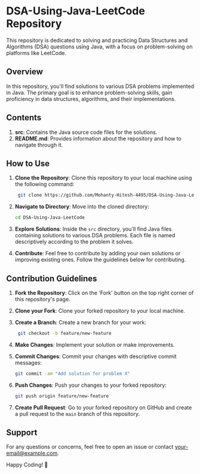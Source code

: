 # DSA-Using-Java-LeetCode Repository

This repository is dedicated to solving and practicing Data Structures and Algorithms (DSA) questions using Java, with a focus on problem-solving on platforms like LeetCode.

## Overview

In this repository, you'll find solutions to various DSA problems implemented in Java. The primary goal is to enhance problem-solving skills, gain proficiency in data structures, algorithms, and their implementations.

## Contents

1. **src**: Contains the Java source code files for the solutions.
2. **README.md**: Provides information about the repository and how to navigate through it.

## How to Use

1. **Clone the Repository**: Clone this repository to your local machine using the following command:
   ```bash
    git clone https://github.com/Mohanty-Hitesh-4495/DSA-Using-Java-LeetCode.git
   
2. **Navigate to Directory**: Move into the cloned directory:
   ```bash
   cd DSA-Using-Java-LeetCode

3. **Explore Solutions**: Inside the `src` directory, you'll find Java files containing solutions to various DSA problems. Each file is named descriptively according to the problem it solves.

4. **Contribute**: Feel free to contribute by adding your own solutions or improving existing ones. Follow the guidelines below for contributing.

## Contribution Guidelines

1. **Fork the Repository**: Click on the 'Fork' button on the top right corner of this repository's page.

2. **Clone your Fork**: Clone your forked repository to your local machine.

3. **Create a Branch**: Create a new branch for your work:
   ```bash
    git checkout -b feature/new-feature

4. **Make Changes**: Implement your solution or make improvements.

5. **Commit Changes**: Commit your changes with descriptive commit messages:
   ```bash
   git commit -am "Add solution for problem X"

6. **Push Changes**: Push your changes to your forked repository:
   ```bash
   git push origin feature/new-feature

7. **Create Pull Request**: Go to your forked repository on GitHub and create a pull request to the `main` branch of this repository.

## Support

For any questions or concerns, feel free to open an issue or contact [your-email@example.com](mailto:mohantyhitesh4495@gmail.com).

Happy Coding! 🚀



